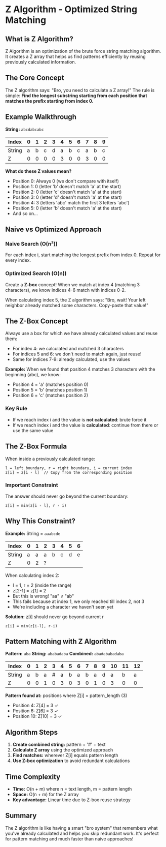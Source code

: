 # Z Algorithm - Optimized String Matching

## What is Z Algorithm?

Z Algorithm is an optimization of the brute force string matching algorithm. It creates a Z array that helps us find patterns efficiently by reusing previously calculated information.

## The Core Concept

The Z algorithm says: "Bro, you need to calculate a Z array!" The rule is simple:
**Find the longest substring starting from each position that matches the prefix starting from index 0.**

## Example Walkthrough

**String:** `abcdabcabc`

| Index  | 0   | 1   | 2   | 3   | 4   | 5   | 6   | 7   | 8   | 9   |
| ------ | --- | --- | --- | --- | --- | --- | --- | --- | --- | --- |
| String | a   | b   | c   | d   | a   | b   | c   | a   | b   | c   |
| Z      | 0   | 0   | 0   | 0   | 3   | 0   | 0   | 3   | 0   | 0   |

**What do these Z values mean?**

- Position 0: Always 0 (we don't compare with itself)
- Position 1: 0 (letter 'b' doesn't match 'a' at the start)
- Position 2: 0 (letter 'c' doesn't match 'a' at the start)
- Position 3: 0 (letter 'd' doesn't match 'a' at the start)
- Position 4: 3 (letters 'abc' match the first 3 letters 'abc')
- Position 5: 0 (letter 'b' doesn't match 'a' at the start)
- And so on...

## Naive vs Optimized Approach

### Naive Search (O(n²))

For each index i, start matching the longest prefix from index 0. Repeat for every index.

### Optimized Search (O(n))

Create a **Z-box** concept!
When we match at index 4 (matching 3 characters), we know indices 4-6 match with indices 0-2.

When calculating index 5, the Z algorithm says: "Bro, wait! Your left neighbor already matched some characters. Copy-paste that value!"

## The Z-Box Concept

Always use a box for which we have already calculated values and reuse them:

- For index 4: we calculated and matched 3 characters
- For indices 5 and 6: we don't need to match again, just reuse!
- Same for indices 7-9: already calculated, use the values

**Example:** When we found that position 4 matches 3 characters with the beginning (abc), we know:

- Position 4 = 'a' (matches position 0)
- Position 5 = 'b' (matches position 1)
- Position 6 = 'c' (matches position 2)

### Key Rule

- If we reach index i and the value is **not calculated**: brute force it
- If we reach index i and the value is **calculated**: continue from there or use the same value

## The Z-Box Formula

When inside a previously calculated range:

```
l = left boundary, r = right boundary, i = current index
z[i] = z[i - l]  // Copy from the corresponding position
```

### Important Constraint

The answer should never go beyond the current boundary:

```
z[i] = min(z[i - l], r - i)
```

## Why This Constraint?

**Example:** String = `aaabcde`

| Index  | 0   | 1   | 2   | 3   | 4   | 5   | 6   |
| ------ | --- | --- | --- | --- | --- | --- | --- |
| String | a   | a   | a   | b   | c   | d   | e   |
| Z      | 0   | 2   | ?   |     |     |     |     |

When calculating index 2:

- l = 1, r = 2 (inside the range)
- z[2-1] = z[1] = 2
- But this is wrong! "aa" ≠ "ab"
- This fails because at index 1, we only reached till index 2, not 3
- We're including a character we haven't seen yet

**Solution:** z[i] should never go beyond current r

```
z[i] = min(z[i-l], r-i)
```

## Pattern Matching with Z Algorithm

**Pattern:** `aba`
**String:** `ababadaba`
**Combined:** `aba#ababadaba`

| Index  | 0   | 1   | 2   | 3   | 4   | 5   | 6   | 7   | 8   | 9   | 10  | 11  | 12  |
| ------ | --- | --- | --- | --- | --- | --- | --- | --- | --- | --- | --- | --- | --- |
| String | a   | b   | a   | #   | a   | b   | a   | b   | a   | d   | a   | b   | a   |
| Z      | 0   | 0   | 1   | 0   | 3   | 0   | 3   | 0   | 1   | 0   | 3   | 0   | 0   |

**Pattern found at:** positions where Z[i] = pattern_length (3)

- Position 4: Z[4] = 3 ✓
- Position 6: Z[6] = 3 ✓
- Position 10: Z[10] = 3 ✓

## Algorithm Steps

1. **Create combined string:** pattern + '#' + text
2. **Calculate Z array** using the optimized approach
3. **Find matches:** wherever Z[i] equals pattern length
4. **Use Z-box optimization** to avoid redundant calculations

## Time Complexity

- **Time:** O(n + m) where n = text length, m = pattern length
- **Space:** O(n + m) for the Z array
- **Key advantage:** Linear time due to Z-box reuse strategy

## Summary

The Z algorithm is like having a smart "bro system" that remembers what you've already calculated and helps you skip redundant work. It's perfect for pattern matching and much faster than naive approaches!
